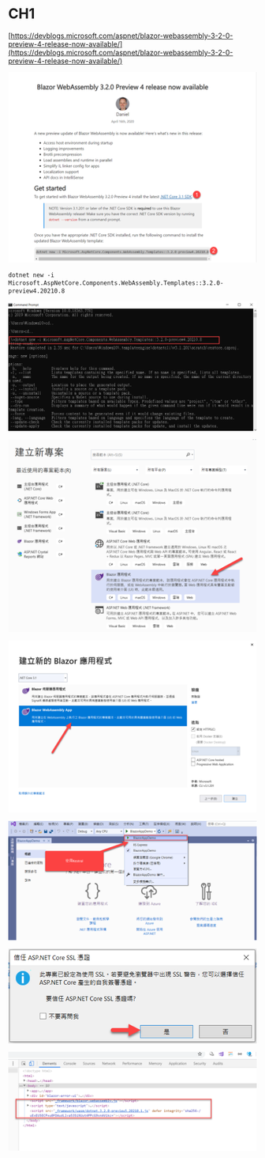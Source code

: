 # CH1



[https://devblogs.microsoft.com/aspnet/blazor-webassembly-3-2-0-preview-4-release-now-available/](https://devblogs.microsoft.com/aspnet/blazor-webassembly-3-2-0-preview-4-release-now-available/)

![](../../.gitbook/assets/image%20%28216%29.png)

```text
dotnet new -i Microsoft.AspNetCore.Components.WebAssembly.Templates::3.2.0-preview4.20210.8
```

![](../../.gitbook/assets/image%20%28437%29.png)

![](../../.gitbook/assets/image%20%28221%29.png)

![](../../.gitbook/assets/image%20%28208%29.png)

![](../../.gitbook/assets/image%20%2874%29.png)

![](../../.gitbook/assets/image%20%28358%29.png)



![](../../.gitbook/assets/image%20%28461%29.png)

